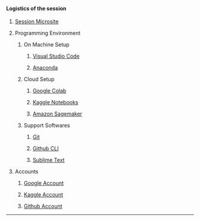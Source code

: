 #### Logistics of the session

1. [Session Microsite](https://github.com/anantawasthi/202409-Implementing-Regression-in-Business)

2. Programming Environment
   
   1. On Machine Setup
      
      1. [Visual Studio Code](https://code.visualstudio.com/download)
      
      2. [Anaconda](https://www.anaconda.com/download/success)
   
   2. Cloud Setup
      
      1. [Google Colab](https://colab.research.google.com/)
      
      2. [Kaggle Notebooks](https://www.kaggle.com/code)
      
      3. [Amazon Sagemaker](https://aws.amazon.com/sagemaker/notebooks/)
   
   3. Support Softwares
      
      1. [Git](https://git-scm.com/downloads)
      
      2. [Github CLI](https://cli.github.com/)
      
      3. [Sublime Text](https://www.sublimetext.com/)

3. Accounts
   
   1. [Google Account](https://support.google.com/accounts/answer/27441?hl=en)
   
   2. [Kaggle Account](https://www.kaggle.com/account/login?phase=startRegisterTab&returnUrl=%2F)
   
   3. [Github Account](https://github.com/signup)

---
